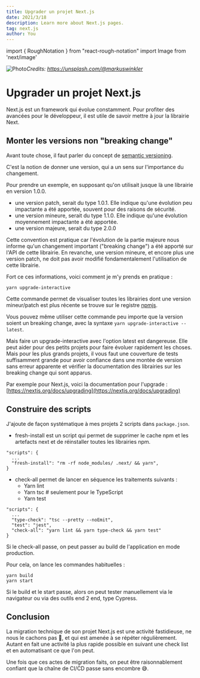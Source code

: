 ```yaml
---
title: Upgrader un projet Next.js
date: 2021/3/18
description: Learn more about Next.js pages.
tag: next.js
author: You
---
```


import { RoughNotation } from "react-rough-notation"
import Image from 'next/image'

<Image
  src="/images/scripts_update_next/markus-winkler-cxoR55-bels-unsplash.jpeg"
  alt="Photo"
  width={1125}
  height={750}
  priority
  className="next-image"
/>_Credits: https://unsplash.com/@markuswinkler_

# Upgrader un projet Next.js

Next.js est un framework qui évolue constamment. Pour profiter des avancées pour le développeur, il est utile de savoir mettre à jour la librairie Next.

## Monter les versions non "breaking change"

Avant toute chose, il faut parler du concept de [semantic versioning](https://docs.npmjs.com/about-semantic-versioning).

C'est la notion de donner une version, qui a un sens sur l'importance du changement.

Pour prendre un exemple, en supposant qu'on utilisait jusque là une librairie en version 1.0.0.
- une version patch, serait du type 1.0.1. Elle indique qu'une évolution peu impactante a été apportée, souvent pour des raisons de sécurité.
- une version mineure, serait du type 1.1.0. Elle indique qu'une évolution moyennement impactante a été apportée.
- une version majeure, serait du type 2.0.0

Cette convention est pratique car l'évolution de la partie majeure nous informe qu'un changement important ("breaking change") a été apporté sur l'API de cette librairie. En revanche, une version mineure, et encore plus une version patch, ne doit pas avoir modifié fondamentalement l'utilisation de cette librairie.

Fort ce ces informations, voici comment je m'y prends en pratique :

```
yarn upgrade-interactive
```

Cette commande permet de visualiser toutes les librairies dont une version mineur/patch est plus récente se trouve sur le registre [npmjs](https://www.npmjs.com/).

Vous pouvez même utiliser cette commande peu importe que la version soient un breaking change, avec la syntaxe `yarn upgrade-interactive --latest`.

Mais faire un upgrade-interactive avec l'option latest est dangereuse. Elle peut aider pour des petits projets pour faire évoluer rapidement les choses. Mais pour les plus grands projets, il vous faut une couverture de tests suffisamment grande pour avoir confiance dans une montée de version sans erreur apparente et vérifier la documentation des librairies sur les breaking change qui sont apparus.

Par exemple pour Next.js, voici la documentation pour l'upgrade : [https://nextjs.org/docs/upgrading](https://nextjs.org/docs/upgrading)

## Construire des scripts

J'ajoute de façon systématique à mes projets 2 scripts dans `package.json`.

- fresh-install est un script qui permet de supprimer le cache npm et les artefacts next et de réinstaller toutes les librairies npm.

```
"scripts": {
  ...
  "fresh-install": "rm -rf node_modules/ .next/ && yarn",
}
```

- check-all permet de lancer en séquence les traitements suivants :
  - Yarn lint
  - Yarn tsc # seulement pour le TypeScript
  - Yarn test

```
"scripts": {
  ...
  "type-check": "tsc --pretty --noEmit",
  "test": "jest",
  "check-all": "yarn lint && yarn type-check && yarn test"
}
```

Si le check-all passe, on peut passer au build de l'application en mode production.

Pour cela, on lance les commandes habituelles :

```
yarn build
yarn start
```

Si le build et le start passe, alors on peut tester manuellement via le navigateur ou via des outils end 2 end, type Cypress.

## Conclusion

La migration technique de son projet Next.js est une activité fastidieuse, ne nous le cachons pas 🥱, et qui est amenée à se répéter régulièrement.
Autant en fait une activité la plus rapide possible en suivant une check list et en automatisant ce que l'on peut.

Une fois que ces actes de migration faits, on peut être raisonnablement confiant que la chaîne de CI/CD passe sans encombre
😅.



